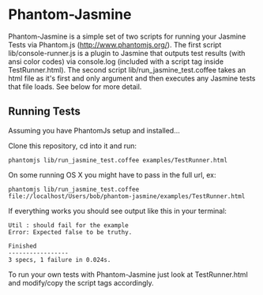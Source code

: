 Phantom-Jasmine
=====================

Phantom-Jasmine is a simple set of two scripts for running your Jasmine Tests via Phantom.js (http://www.phantomjs.org/).
The first script lib/console-runner.js is a plugin to Jasmine that outputs test results (with ansi color codes) via console.log (included with a script tag inside TestRunner.html).
The second script lib/run_jasmine_test.coffee takes an html file as it's first and only argument and then executes any Jasmine tests
that file loads. See below for more detail.


Running Tests
-------------------
Assuming you have PhantomJs setup and installed...

Clone this repository, cd into it and run:

    phantomjs lib/run_jasmine_test.coffee examples/TestRunner.html


On some running OS X you might have to pass in the full url, ex:

    phantomjs lib/run_jasmine_test.coffee file://localhost/Users/bob/phantom-jasmine/examples/TestRunner.html 


If everything works you should see output like this in your terminal:

    Util : should fail for the example
    Error: Expected false to be truthy.

    Finished
    -----------------
    3 specs, 1 failure in 0.024s.
    

To run your own tests with Phantom-Jasmine just look at TestRunner.html and modify/copy the script tags accordingly.


